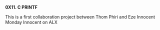 **0X11. C PRINTF**

This is a first collaboration project between Thom Phiri and Eze Innocent Monday Innocent on ALX
